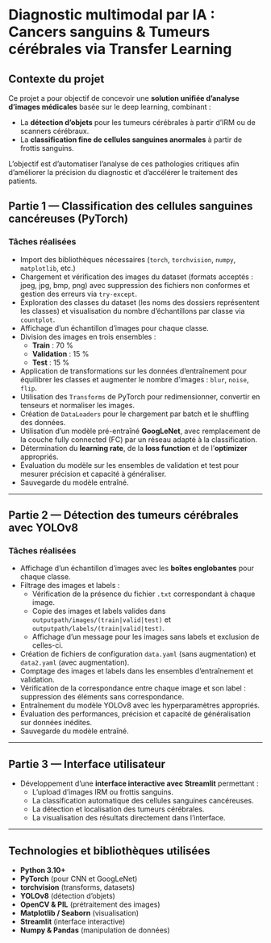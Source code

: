 # Diagnostic multimodal par IA : Cancers sanguins & Tumeurs cérébrales via Transfer Learning

## Contexte du projet
Ce projet a pour objectif de concevoir une **solution unifiée d’analyse d’images médicales** basée sur le deep learning, combinant :  

- La **détection d’objets** pour les tumeurs cérébrales à partir d’IRM ou de scanners cérébraux.  
- La **classification fine de cellules sanguines anormales** à partir de frottis sanguins.  

L’objectif est d’automatiser l’analyse de ces pathologies critiques afin d’améliorer la précision du diagnostic et d’accélérer le traitement des patients.

## Partie 1 — Classification des cellules sanguines cancéreuses (PyTorch)

### Tâches réalisées
- Import des bibliothèques nécessaires (`torch`, `torchvision`, `numpy`, `matplotlib`, etc.)  
- Chargement et vérification des images du dataset (formats acceptés : jpeg, jpg, bmp, png) avec suppression des fichiers non conformes et gestion des erreurs via `try-except`.  
- Exploration des classes du dataset (les noms des dossiers représentent les classes) et visualisation du nombre d’échantillons par classe via `countplot`.  
- Affichage d’un échantillon d’images pour chaque classe.  
- Division des images en trois ensembles :  
  - **Train** : 70 %  
  - **Validation** : 15 %  
  - **Test** : 15 %  
- Application de transformations sur les données d’entraînement pour équilibrer les classes et augmenter le nombre d’images : `blur`, `noise`, `flip`.  
- Utilisation des `Transforms` de PyTorch pour redimensionner, convertir en tenseurs et normaliser les images.  
- Création de `DataLoaders` pour le chargement par batch et le shuffling des données.  
- Utilisation d’un modèle pré-entraîné **GoogLeNet**, avec remplacement de la couche fully connected (FC) par un réseau adapté à la classification.  
- Détermination du **learning rate**, de la **loss function** et de l’**optimizer** appropriés.  
- Évaluation du modèle sur les ensembles de validation et test pour mesurer précision et capacité à généraliser.  
- Sauvegarde du modèle entraîné.  

---

## Partie 2 — Détection des tumeurs cérébrales avec YOLOv8

### Tâches réalisées
- Affichage d’un échantillon d’images avec les **boîtes englobantes** pour chaque classe.  
- Filtrage des images et labels :  
  - Vérification de la présence du fichier `.txt` correspondant à chaque image.  
  - Copie des images et labels valides dans `outputpath/images/(train|valid|test)` et `outputpath/labels/(train|valid|test)`.  
  - Affichage d’un message pour les images sans labels et exclusion de celles-ci.  
- Création de fichiers de configuration `data.yaml` (sans augmentation) et `data2.yaml` (avec augmentation).  
- Comptage des images et labels dans les ensembles d’entraînement et validation.  
- Vérification de la correspondance entre chaque image et son label : suppression des éléments sans correspondance.  
- Entraînement du modèle YOLOv8 avec les hyperparamètres appropriés.  
- Évaluation des performances, précision et capacité de généralisation sur données inédites.  
- Sauvegarde du modèle entraîné.  

---

## Partie 3 — Interface utilisateur

- Développement d’une **interface interactive avec Streamlit** permettant :  
  - L’upload d’images IRM ou frottis sanguins.  
  - La classification automatique des cellules sanguines cancéreuses.  
  - La détection et localisation des tumeurs cérébrales.  
  - La visualisation des résultats directement dans l’interface.  

---

## Technologies et bibliothèques utilisées
- **Python 3.10+**  
- **PyTorch** (pour CNN et GoogLeNet)  
- **torchvision** (transforms, datasets)  
- **YOLOv8** (détection d’objets)  
- **OpenCV & PIL** (prétraitement des images)  
- **Matplotlib / Seaborn** (visualisation)  
- **Streamlit** (interface interactive)  
- **Numpy & Pandas** (manipulation de données)  
